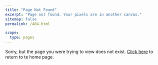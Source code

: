 ```yaml
---
title: "Page Not Found"
excerpt: "Page not found. Your pixels are in another canvas."
sitemap: false
permalink: /404.html

scope:
  type: pages
---
```


Sorry, but the page you were trying to view does not exist. [Click here](https://saurabhannadate93.github.io/) to return to te home page.
